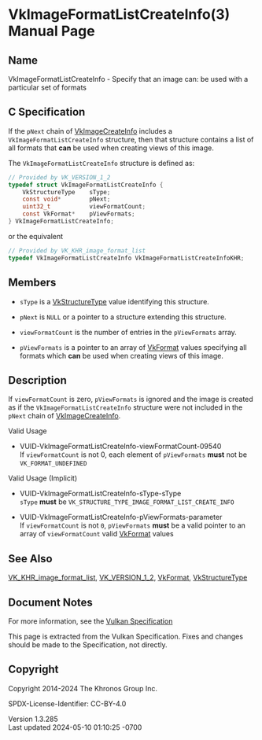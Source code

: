 # VkImageFormatListCreateInfo(3) Manual Page

## Name

VkImageFormatListCreateInfo - Specify that an image can: be used with a
particular set of formats



## <a href="#_c_specification" class="anchor"></a>C Specification

If the `pNext` chain of [VkImageCreateInfo](https://registry.khronos.org/vulkan/specs/1.3-extensions/man/html/VkImageCreateInfo.html)
includes a `VkImageFormatListCreateInfo` structure, then that structure
contains a list of all formats that **can** be used when creating views
of this image.

The `VkImageFormatListCreateInfo` structure is defined as:

``` c
// Provided by VK_VERSION_1_2
typedef struct VkImageFormatListCreateInfo {
    VkStructureType    sType;
    const void*        pNext;
    uint32_t           viewFormatCount;
    const VkFormat*    pViewFormats;
} VkImageFormatListCreateInfo;
```

or the equivalent

``` c
// Provided by VK_KHR_image_format_list
typedef VkImageFormatListCreateInfo VkImageFormatListCreateInfoKHR;
```

## <a href="#_members" class="anchor"></a>Members

- `sType` is a [VkStructureType](https://registry.khronos.org/vulkan/specs/1.3-extensions/man/html/VkStructureType.html) value identifying
  this structure.

- `pNext` is `NULL` or a pointer to a structure extending this
  structure.

- `viewFormatCount` is the number of entries in the `pViewFormats`
  array.

- `pViewFormats` is a pointer to an array of [VkFormat](https://registry.khronos.org/vulkan/specs/1.3-extensions/man/html/VkFormat.html)
  values specifying all formats which **can** be used when creating
  views of this image.

## <a href="#_description" class="anchor"></a>Description

If `viewFormatCount` is zero, `pViewFormats` is ignored and the image is
created as if the `VkImageFormatListCreateInfo` structure were not
included in the `pNext` chain of
[VkImageCreateInfo](https://registry.khronos.org/vulkan/specs/1.3-extensions/man/html/VkImageCreateInfo.html).

Valid Usage

- <a href="#VUID-VkImageFormatListCreateInfo-viewFormatCount-09540"
  id="VUID-VkImageFormatListCreateInfo-viewFormatCount-09540"></a>
  VUID-VkImageFormatListCreateInfo-viewFormatCount-09540  
  If `viewFormatCount` is not 0, each element of `pViewFormats` **must**
  not be `VK_FORMAT_UNDEFINED`

Valid Usage (Implicit)

- <a href="#VUID-VkImageFormatListCreateInfo-sType-sType"
  id="VUID-VkImageFormatListCreateInfo-sType-sType"></a>
  VUID-VkImageFormatListCreateInfo-sType-sType  
  `sType` **must** be `VK_STRUCTURE_TYPE_IMAGE_FORMAT_LIST_CREATE_INFO`

- <a href="#VUID-VkImageFormatListCreateInfo-pViewFormats-parameter"
  id="VUID-VkImageFormatListCreateInfo-pViewFormats-parameter"></a>
  VUID-VkImageFormatListCreateInfo-pViewFormats-parameter  
  If `viewFormatCount` is not `0`, `pViewFormats` **must** be a valid
  pointer to an array of `viewFormatCount` valid
  [VkFormat](https://registry.khronos.org/vulkan/specs/1.3-extensions/man/html/VkFormat.html) values

## <a href="#_see_also" class="anchor"></a>See Also

[VK_KHR_image_format_list](https://registry.khronos.org/vulkan/specs/1.3-extensions/man/html/VK_KHR_image_format_list.html),
[VK_VERSION_1_2](https://registry.khronos.org/vulkan/specs/1.3-extensions/man/html/VK_VERSION_1_2.html), [VkFormat](https://registry.khronos.org/vulkan/specs/1.3-extensions/man/html/VkFormat.html),
[VkStructureType](https://registry.khronos.org/vulkan/specs/1.3-extensions/man/html/VkStructureType.html)

## <a href="#_document_notes" class="anchor"></a>Document Notes

For more information, see the <a
href="https://registry.khronos.org/vulkan/specs/1.3-extensions/html/vkspec.html#VkImageFormatListCreateInfo"
target="_blank" rel="noopener">Vulkan Specification</a>

This page is extracted from the Vulkan Specification. Fixes and changes
should be made to the Specification, not directly.

## <a href="#_copyright" class="anchor"></a>Copyright

Copyright 2014-2024 The Khronos Group Inc.

SPDX-License-Identifier: CC-BY-4.0

Version 1.3.285  
Last updated 2024-05-10 01:10:25 -0700
